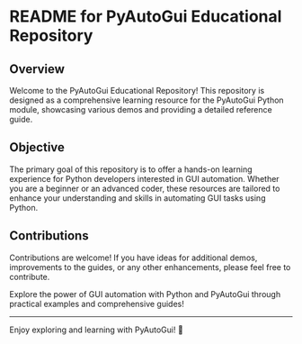 # README for PyAutoGui Educational Repository

## Overview
Welcome to the PyAutoGui Educational Repository! This repository is designed as a comprehensive learning resource for the PyAutoGui Python module, showcasing various demos and providing a detailed reference guide.

## Objective
The primary goal of this repository is to offer a hands-on learning experience for Python developers interested in GUI automation. Whether you are a beginner or an advanced coder, these resources are tailored to enhance your understanding and skills in automating GUI tasks using Python.

## Contributions
Contributions are welcome! If you have ideas for additional demos, improvements to the guides, or any other enhancements, please feel free to contribute.

Explore the power of GUI automation with Python and PyAutoGui through practical examples and comprehensive guides!

---

Enjoy exploring and learning with PyAutoGui! 🚀
